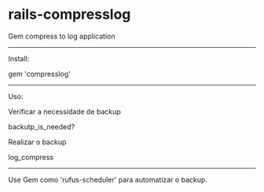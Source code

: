 rails-compresslog
=================

Gem compress to log application

-----------------------

Install:

gem 'compresslog'

-----------------------

Uso:

Verificar a necessidade de backup

backutp_is_needed?

Realizar o backup

log_compress

---------------------

Use Gem como 'rufus-scheduler' para automatizar o backup.



